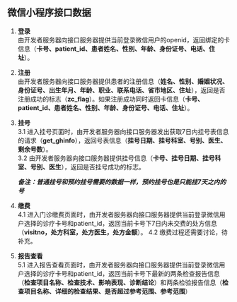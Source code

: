 ## 微信小程序接口数据

1. **登录**  
    由开发者服务器向接口服务器提供当前登录微信用户的openid，返回绑定的卡信息（**卡号、patient_id、患者姓名、性别、年龄、身份证号、电话、住址**）。
2. **注册**  
    由开发者服务器向接口服务器提供患者的注册信息（**姓名、性别、婚姻状况、身份证号、出生年月、年龄、职业、联系电话、省市地区、住址**），返回是否注册成功的标志（**zc_flag**）。如果注册成功同时返回卡信息（**卡号、patient_id、患者姓名、性别、年龄、身份证号、电话、住址**）。  
3. **挂号**  
    3.1 进入挂号页面时，由开发者服务器向接口服务器发出获取7日内挂号表信息的请求（**get_ghinfo**），返回号表信息（**挂号日期、挂号科室、号别、医生、剩余号数**）。  
    3.2 由开发者服务器向接口服务器提供挂号信息（**卡号、挂号日期、挂号科室、号别、医生**），返回是否挂号成功的标志。  

    ***备注：普通挂号和预约挂号需要的数据一样，预约挂号也是只能挂7天之内的号***
4. **缴费**  
    4.1 进入门诊缴费页面时，由开发者服务器向接口服务器提供当前登录微信用户选择的诊疗卡号和patient_id，返回当前卡号下7日内未交费的处方信息（**visitno，处方科室，处方医生，处方金额**）。
    4.2 缴费过程还需要讨论，待补充。
5. **报告查看**  
    5.1 进入报告查看页面时，由开发者服务器向接口服务器提供当前登录微信用户选择的诊疗卡号和patient_id，返回当前卡号下最新的两条检查报告信息（**检查项目名称、检查技术、影响表现、诊断结论**）和两条检验报告信息（**检查项目名称、详细的检查结果、是否超过参考范围、参考范围**）